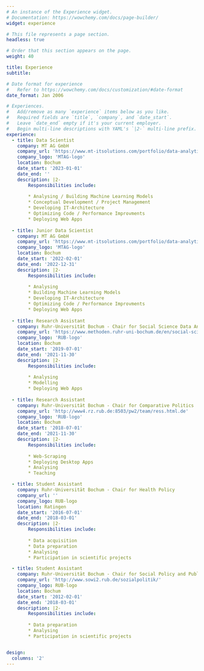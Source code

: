 ```yaml
---
# An instance of the Experience widget.
# Documentation: https://wowchemy.com/docs/page-builder/
widget: experience

# This file represents a page section.
headless: true

# Order that this section appears on the page.
weight: 40

title: Experience
subtitle:

# Date format for experience
#   Refer to https://wowchemy.com/docs/customization/#date-format
date_format: Jan 2006

# Experiences.
#   Add/remove as many `experience` items below as you like.
#   Required fields are `title`, `company`, and `date_start`.
#   Leave `date_end` empty if it's your current employer.
#   Begin multi-line descriptions with YAML's `|2-` multi-line prefix.
experience:
  - title: Data Scientist
    company: MT AG GmbH
    company_url: 'https://www.mt-itsolutions.com/portfolio/data-analytics/'
    company_logo: 'MTAG-logo'
    location: Bochum
    date_start: '2023-01-01'
    date_end: ''
    description: |2-
        Responsibilities include:
        
        * Analysing / Building Machine Learning Models
        * Conceptual Development / Project Management
        * Developing IT-Architecture
        * Optimizing Code / Performance Improvments
        * Deploying Web Apps
        
  - title: Junior Data Scientist
    company: MT AG GmbH
    company_url: 'https://www.mt-itsolutions.com/portfolio/data-analytics/'
    company_logo: 'MTAG-logo'
    location: Bochum
    date_start: '2022-02-01'
    date_end: '2022-12-31'
    description: |2-
        Responsibilities include:
        
        * Analysing
        * Building Machine Learning Models
        * Developing IT-Architecture
        * Optimizing Code / Performance Improvments
        * Deploying Web Apps
        
  - title: Research Assistant
    company: Ruhr-Universität Bochum - Chair for Social Science Data Analysis
    company_url: 'https://www.methoden.ruhr-uni-bochum.de/en/social-science-data-analysis/staff/m-a-simon-ress.html'
    company_logo: 'RUB-logo'
    location: Bochum
    date_start: '2019-07-01'
    date_end: '2021-11-30'
    description: |2-
        Responsibilities include:
        
        * Analysing
        * Modelling
        * Deploying Web Apps
        
  - title: Research Assistant
    company: Ruhr-Universität Bochum - Chair for Comparative Politics
    company_url: 'http://www4.rz.rub.de:8503/pw2/team/ress.html.de'
    company_logo: 'RUB-logo'
    location: Bochum
    date_start: '2018-07-01'
    date_end: '2021-11-30'
    description: |2-
        Responsibilities include:
        
        * Web-Scraping
        * Deploying Desktop Apps
        * Analysing
        * Teaching

  - title: Student Assistant
    company: Ruhr-Universität Bochum - Chair for Health Policy
    company_url: ''
    company_logo: RUB-logo
    location: Ratingen
    date_start: '2016-07-01'
    date_end: '2018-03-01'
    description: |2-
        Responsibilities include:
        
        * Data acquisition
        * Data preparation
        * Analysing
        * Participation in scientific projects

  - title: Student Assistant
    company: Ruhr-Universität Bochum - Chair for Social Policy and Public Economics
    company_url: 'http://www.sowi2.rub.de/sozialpolitik/'
    company_logo: RUB-logo
    location: Bochum
    date_start: '2012-02-01'
    date_end: '2018-03-01'
    description: |2-
        Responsibilities include:
        
        * Data preparation
        * Analysing
        * Participation in scientific projects


design:
  columns: '2'
---
```

